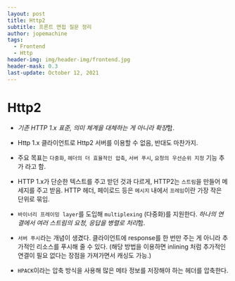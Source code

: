 ```yaml
---
layout: post
title: Http2
subtitle: 프론트 면접 질문 정리
author: jopemachine
tags:
  - Frontend
  - Http
header-img: img/header-img/frontend.jpg
header-mask: 0.3
last-update: October 12, 2021
---
```


# Http2

- *기존 HTTP 1.x 표준, 의미 체계을 대체하는 게 아니라 확장*함.

- Http 1.x 클라이언트로 Http2 서버를 이용할 수 없음, 반대도 마찬가지.

- 주요 목표는 `다중화`, `헤더의 더 효율적인 압축`, `서버 푸시`, `요청의 우선순위 지정` 기능 추가 라고 함.

- HTTP 1.x가 단순한 텍스트를 주고 받던 것과 다르게, HTTP2는 `스트림`을 만들어 메세지를 주고 받음. HTTP 헤더, 페이로드 등은 `메시지` 내에서 `프레임`이란 가장 작은 단위로 묶임.

- `바이너리 프레이밍 layer`를 도입해 `multiplexing` (다중화)를 지원한다. *하나의 연결에서 여러 스트림의 요청, 응답을 병렬로 처리*함.

- `서버 푸시`라는 개념이 생겼다. 클라이언트에 response를 한 번만 주는 게 아니라 추가적인 리소스를 푸시해 줄 수 있다. (해당 방법을 이용하면 inlining 처럼 추가적인 연결이 필요 없다는 장점을 가져가면서 캐싱도 가능.)

- `HPACK`이라는 압축 방식을 사용해 많은 메타 정보를 저장해야 하는 헤더를 압축한다.